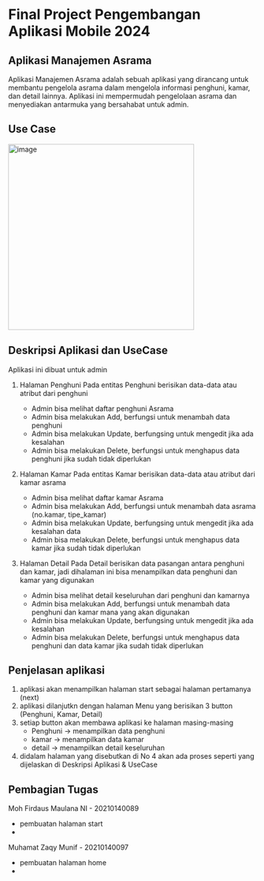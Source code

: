 # Final Project Pengembangan Aplikasi Mobile 2024
## Aplikasi Manajemen Asrama

Aplikasi Manajemen Asrama adalah sebuah aplikasi yang dirancang untuk membantu pengelola asrama dalam mengelola informasi penghuni, kamar, dan detail lainnya. Aplikasi ini mempermudah pengelolaan asrama dan menyediakan antarmuka yang bersahabat untuk admin.

## Use Case
<img width="377" alt="image" src="https://github.com/mohfirdaus22/TugasAkhir_PAM/assets/115222075/2b86d11a-989c-4400-9398-309aae0943a5">

## Deskripsi Aplikasi dan UseCase
Aplikasi ini dibuat untuk admin
1. Halaman Penghuni
   Pada entitas Penghuni berisikan data-data atau atribut dari penghuni
   - Admin bisa melihat daftar penghuni Asrama
   - Admin bisa melakukan Add, berfungsi untuk menambah data penghuni
   - Admin bisa melakukan Update, berfungsing untuk mengedit jika ada kesalahan
   - Admin bisa melakukan Delete, berfungsi untuk menghapus data penghuni jika sudah tidak diperlukan
     
2. Halaman Kamar
   Pada entitas Kamar berisikan data-data atau atribut dari kamar asrama
   - Admin bisa melihat daftar kamar Asrama
   - Admin bisa melakukan Add, berfungsi untuk menambah data asrama (no.kamar, tipe_kamar)
   - Admin bisa melakukan Update, berfungsing untuk mengedit jika ada kesalahan data
   - Admin bisa melakukan Delete, berfungsi untuk menghapus data kamar jika sudah tidak diperlukan

3. Halaman Detail
   Pada Detail berisikan data pasangan antara penghuni dan kamar, jadi dihalaman ini bisa menampilkan data penghuni dan kamar yang digunakan
   - Admin bisa melihat detail keseluruhan dari penghuni dan kamarnya
   - Admin bisa melakukan Add, berfungsi untuk menambah data penghuni dan kamar mana yang akan digunakan
   - Admin bisa melakukan Update, berfungsing untuk mengedit jika ada kesalahan
   - Admin bisa melakukan Delete, berfungsi untuk menghapus data penghuni dan data kamar jika sudah tidak diperlukan
  
## Penjelasan aplikasi
1. aplikasi akan menampilkan halaman start sebagai halaman pertamanya (next)
2. aplikasi dilanjutkn dengan halaman Menu yang berisikan 3 button (Penghuni, Kamar, Detail)
3. setiap button akan membawa aplikasi ke halaman masing-masing
   - Penghuni -> menampilkan data penghuni
   - kamar    -> menampilkan data kamar
   - detail   -> menampilkan detail keseluruhan
4. didalam halaman yang disebutkan di No 4 akan ada proses seperti yang dijelaskan di Deskripsi Aplikasi & UseCase



## Pembagian Tugas
Moh Firdaus Maulana NI - 20210140089
- pembuatan halaman start
-


Muhamat Zaqy Munif - 20210140097
- pembuatan halaman home 
-
